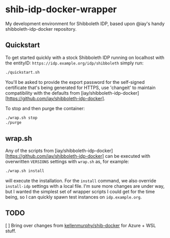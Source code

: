 # shib-idp-docker-wrapper

My development environment for Shibboleth IDP, based upon @iay's handy shibboleth-idp-docker repository. 

## Quickstart

To get started quickly with a stock Shibboleth IDP running on localhost with the entityID: `https://idp.example.org/idp/shibboleth` simply run:

```bash
./quickstart.sh
```

You'll be asked to provide the export password for the self-signed certificate that's being generated for HTTPS, use 'changeit' to maintain compatibility with the defaults from [iay/shibboleth-idp-docker][https://github.com/iay/shibboleth-idp-docker].

To stop and then purge the container:

```bash
./wrap.sh stop
./purge
```

## wrap.sh

Any of the scripts from [iay/shibboleth-idp-docker][https://github.com/iay/shibboleth-idp-docker] can be executed with overwritten `VERSIONS` settings with `wrap.sh` as, for example:

```bash
./wrap.sh install
```

will execute the installation. For the `install` command, we also override `install-idp` settings with a local file. I'm sure more changes are under way, but I wanted the simplest set of wrapper scripts I could get for the time being, so I can quickly spawn test instances on `idp.example.org`.

## TODO

[ ] Bring over changes from [kellenmurphy/shib-docker](https://github.com/kellenmurphy/shib-docker) for Azure + WSL stuff.